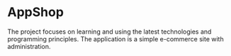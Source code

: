 # AppShop
The project focuses on learning and using the latest technologies and programming principles. The application is a simple e-commerce site with administration.
